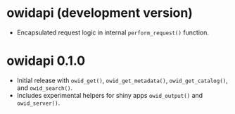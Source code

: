 # owidapi (development version)

- Encapsulated request logic in internal `perform_request()` function.

# owidapi 0.1.0

- Initial release with `owid_get()`, `owid_get_metadata()`, `owid_get_catalog()`, and `owid_search()`.
- Includes experimental helpers for shiny apps `owid_output()` and `owid_server()`.
